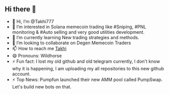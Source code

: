 ## Hi there 👋

- 👋 Hi, I’m @Takhi777
- 👀 I’m interested in Solana memecoin trading like #Sniping, #PNL monitoring & #Auto selling and very good utilities development.
- 🌱 I’m currently learning New trading strategies and methods.
- 💞️ I’m looking to collaborate on Degen Memecoin Traders
- 📫 How to reach me [Takhi](https://t.me/@Takhi777)
- 😄 Pronouns: Wildhorse
- ⚡ Fun fact: I lost my old github and old telegram currently, I don't know why it is happening, I am uploading my all repositories to this new github account.
- ⚡ Top News: Pumpfun launched their new AMM pool called PumpSwap. Let's build new bots on that.

<!---
degen-meme77/degen-meme77 is a ✨ special ✨ repository because its `README.md` (this file) appears on your GitHub profile.
You can click the Preview link to take a look at your changes.
--->
